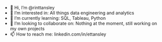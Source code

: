 - 👋 Hi, I’m @rinttansley
- 👀 I’m interested in: All things data engineering and analytics
- 🌱 I’m currently learning: SQL, Tableau, Python
- 💞️ I’m looking to collaborate on: Nothing at the moment, still working on my own projects
- 📫 How to reach me: linkedin.com/in/ettansley

<!---
rinttansley/rinttansley is a ✨ special ✨ repository because its `README.md` (this file) appears on your GitHub profile.
You can click the Preview link to take a look at your changes.
--->
